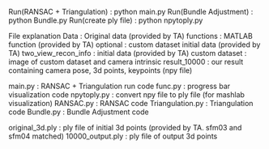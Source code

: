 Run(RANSAC + Triangulation) : python main.py
Run(Bundle Adjustment) : python Bundle.py
Run(create ply file) : python npytoply.py

File explanation
Data : Original data (provided by TA)
functions : MATLAB function (provided by TA)
optional : custom dataset initial data (provided by TA)
two_view_recon_info : initial data (provided by TA)
custom dataset : image of custom dataset and camera intrinsic 
result_10000 : our result containing camera pose, 3d points, keypoints (npy file)

main.py : RANSAC + Triangulation run code
func.py : progress bar visualization code
npytoply.py : convert npy file to ply file (for mashlab visualization)
RANSAC.py : RANSAC code
Triangulation.py : Triangulation code
Bundle.py : Bundle Adjustment code

original_3d.ply : ply file of initial 3d points (provided by TA. sfm03 and sfm04 matched)
10000_output.ply : ply file of output 3d points
